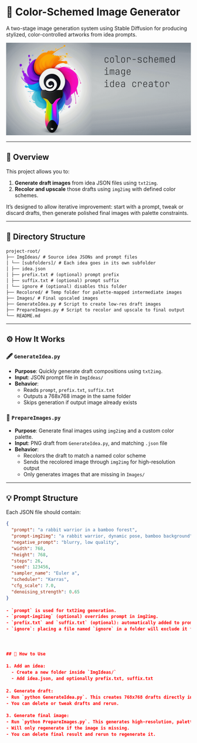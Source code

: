 # 🎨 Color-Schemed Image Generator

A two-stage image generation system using Stable Diffusion for producing stylized, color-controlled artworks from idea prompts.

![logo](doc-assets/repository-open-graph-cover.png)

---

## 📌 Overview

This project allows you to:

1. **Generate draft images** from idea JSON files using `txt2img`.
2. **Recolor and upscale** those drafts using `img2img` with defined color schemes.

It’s designed to allow iterative improvement: start with a prompt, tweak or discard drafts, then generate polished final images with palette constraints.

---

## 📂 Directory Structure

```
project-root/
├── ImgIdeas/ # Source idea JSONs and prompt files
│ └── [subfolders]/ # Each idea goes in its own subfolder
│ ├── idea.json
│ ├── prefix.txt # (optional) prompt prefix
│ ├── suffix.txt # (optional) prompt suffix
│ └── ignore # (optional) disables this folder
├── Recolored/ # Temp folder for palette-mapped intermediate images
├── Images/ # Final upscaled images
├── GenerateIdea.py # Script to create low-res draft images
├── PrepareImages.py # Script to recolor and upscale to final output
└── README.md
```

---

## ⚙️ How It Works

### 🖋 `GenerateIdea.py`

- **Purpose**: Quickly generate draft compositions using `txt2img`.
- **Input**: JSON prompt file in `ImgIdeas/`
- **Behavior**:
  - Reads `prompt`, `prefix.txt`, `suffix.txt`
  - Outputs a 768x768 image in the same folder
  - Skips generation if output image already exists

### 🎨 `PrepareImages.py`

- **Purpose**: Generate final images using `img2img` and a custom color palette.
- **Input**: PNG draft from `GenerateIdea.py`, and matching `.json` file
- **Behavior**:
  - Recolors the draft to match a named color scheme
  - Sends the recolored image through `img2img` for high-resolution output
  - Only generates images that are missing in `Images/`

---

## 💡 Prompt Structure

Each JSON file should contain:
```json
{
  "prompt": "a rabbit warrior in a bamboo forest",
  "prompt-img2img": "a rabbit warrior, dynamic pose, bamboo background", <-- optional
  "negative_prompt": "blurry, low quality",
  "width": 768,
  "height": 768,
  "steps": 26,
  "seed": 123456,
  "sampler_name": "Euler a",
  "scheduler": "Karras",
  "cfg_scale": 7.0,
  "denoising_strength": 0.65
}

- `prompt` is used for txt2img generation.
- `prompt-img2img` (optional) overrides prompt in img2img.
- `prefix.txt` and `suffix.txt` (optional): automatically added to prompt in GenerateIdea.py.
- `ignore`: placing a file named `ignore` in a folder will exclude it from processing.



## 🚀 How to Use

1. Add an idea:
  - Create a new folder inside `ImgIdeas/`
  - Add idea.json, and optionally prefix.txt, suffix.txt

2. Generate draft:
- Run `python GenerateIdea.py`. This creates 768x768 drafts directly in the subfolders.
- You can delete or tweak drafts and rerun.

3. Generate final image:
- Run `python PrepareImages.py`. This generates high-resolution, palette-constrained outputs in `Images/`.
- Will only regenerate if the image is missing.
- You can delete final result and rerun to regenerate it.